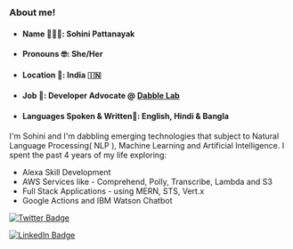 ### About me!

* #### Name 👩🏼‍💻: Sohini Pattanayak

* #### Pronouns 🤓: She/Her

* #### Location 📍: India 🇮🇳

* #### Job 💼: Developer Advocate @ [Dabble Lab](https://dabble-lab-2021-site.webflow.io/)

* #### Languages Spoken & Written📝: English, Hindi & Bangla

I'm Sohini and I'm dabbling emerging technologies that subject to Natural Language Processing( NLP ), Machine Learning and Artificial Intelligence. I spent the past 4 years of my life exploring: 

* Alexa Skill Development
* AWS Services like - Comprehend, Polly, Transcribe, Lambda and S3
* Full Stack Applications - using MERN, STS, Vert.x
* Google Actions and IBM Watson Chatbot 

[![Twitter Badge](https://img.shields.io/badge/Twitter-Profile-informational?style=flat&logo=twitter&logoColor=white&color=1CA2F1)](https://twitter.com/TheSohini)

[![LinkedIn Badge](https://img.shields.io/badge/LinkedIn-Profile-informational?style=flat&logo=linkedin&logoColor=white&color=0D76A8)](https://www.linkedin.com/in/sohini-pattanayak-259b92117/)



